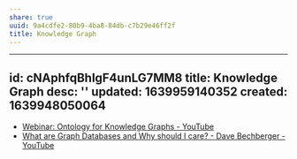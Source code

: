 ```yaml
---
share: true
uuid: 9a4cdfe2-80b9-4ba8-84db-c7b29e46ff2f
title: Knowledge Graph
---
```

---
id: cNAphfqBhIgF4unLG7MM8
title: Knowledge Graph
desc: ''
updated: 1639959140352
created: 1639948050064
---

* [Webinar: Ontology for Knowledge Graphs - YouTube](https://www.youtube.com/watch?v=7qIBex7a0kE)
* [What are Graph Databases and Why should I care? - Dave Bechberger - YouTube](https://www.youtube.com/watch?v=qiqLhlG4CkU)